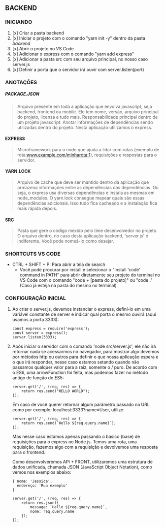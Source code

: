 ## BACKEND

### INICIANDO

1. [x] Criar a pasta backend
2. [x] Iniciar o projeto com o comando "yarn init -y" dentro da pasta _backend_
3. [x] Abrir o projeto no VS Code
4. [x] Adicionar o express com o comando "yarn add express"
5. [x] Adicionar a pasta src com seu arquivo principal, no nosso caso server.js
6. [x] Definir a porta que o servidor irá ouvir com server.listen(port)

### ANOTAÇÕES

##### PACKAGE.JSON

> Arquivo presente em toda a aplicação que envolva javascript, seja backend, frontend ou mobile.
> Ele tem nome, versão, arquivo principal do projeto, licensa e tudo mais.
> Responsabilidade principal dentro de um projeto javascript: Anotar informações de dependências sendo utilizadas dentro do projeto.
> Nesta aplicação utilizamos o express.

#### EXPRESS

> Microframework para o node que ajuda a lidar com rotas (exemplo de rota:www.example.com/minharota:1), requisições e respostas para o servidor.

#### YARN.LOCK

> Arquivo de cache que deve ser mantido dentro da aplicação que armazena informações entre as dependências das dependências. Ou seja, o express usa diversas dependências e instala as mesmas em node_modules. O yarn.lock consegue mapear quais são essas dependências adicionais. Isso tudo fica cacheado e a instalação fica mais rápida depois.

#### SRC

> Pasta que gere o código mexido pelo time desenvolvedor no projeto. O arquivo dentro, no caso desta aplicação backend, 'server.js' é indiferente. Você pode nomeá-lo como desejar.

### SHORTCUTS VS CODE

- CTRL + SHIFT + P: Para abrir a tela de search
  - Você pode procurar por install e selecionar o "Install 'code' command in PATH" para abrir diretamente seu projeto do terminal no VS Code com o comando "code + [pasta do projeto]" ou "code ." (Caso já esteja na pasta do mesmo no terminal)

### CONFIGURAÇÃO INICIAL

1. Ao criar o server.js, devemos instanciar o express, definí-lo em uma variável constante de server e indicar qual porta o mesmo ouvirá (aqui usamos a porta 3333):

   ```
   const express = require('express');
   const server = express();
   server.listen(3333);
   ```

2. Após iniciar o servidor com o comando 'node src/server.js', ele não irá retornar nada se acessarmos no navegador, para mostrar algo devemos por métodos http ou outros para definir o que nossa aplicação espera e o que irá responder, nesse caso estamos setando quando não passamos qualquer valor para a raiz, somente o / puro. De acordo com o ES6, uma arrowFunction foi feita, mas podemos fazer no método antigo de função do ES5:

   ```
   server.get('/', (req, res) => {
       return res.send("HELLO WORLD");
   });
   ```

   Em caso de você querer retornar algum parâmetro passado na URL como por exemplo: localhost:3333?name=User, utilize:

   ```
   server.get('/', (req, res) => {
       return res.send(`Hello ${req.query.name}`);
   });
   ```

   Mas nesse caso estamos apenas passando o básico (base) de requisições para o express no Node.js. Temos uma rota, uma requisição, fazemos algo com a requisição e devolvemos uma resposta para o frontend.

   Como desenvolveremos API + FRONT, utilizaremos uma estrutura de dados unificada, chamada JSON (JavaScript Object Notation), como vemos nos exemplos abaixo:

   ```
   { nome: 'Jessica',
     endereço: 'Rua exemplo'
   }
   ```

   ```
   server.get('/', (req, res) => {
       return res.json({
           message: `Hello ${req.query.name}`,
           nome: req.query.name
       });
   });
   ```
